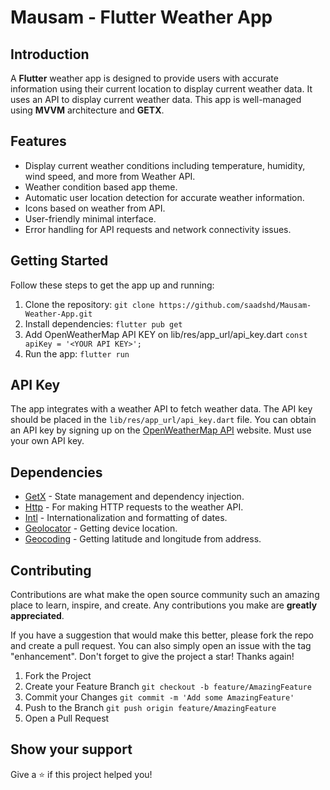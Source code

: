 # Mausam - Flutter Weather App

## Introduction

A **Flutter** weather app is designed to provide users with accurate information using their current location to display current weather data. It uses an API to display current weather data. This app is well-managed using **MVVM** architecture and **GETX**.

## Features

- Display current weather conditions including temperature, humidity, wind speed, and more from Weather API.
- Weather condition based app theme.
- Automatic user location detection for accurate weather information.
- Icons based on weather from API.
- User-friendly minimal interface.
- Error handling for API requests and network connectivity issues.

## Getting Started

Follow these steps to get the app up and running:

1. Clone the repository: `git clone https://github.com/saadshd/Mausam-Weather-App.git`
2. Install dependencies: `flutter pub get`
3. Add OpenWeatherMap API KEY on lib/res/app_url/api_key.dart `const apiKey = '<YOUR API KEY>';`
4. Run the app: `flutter run`

## API Key

The app integrates with a weather API to fetch weather data. The API key should be placed in the `lib/res/app_url/api_key.dart` file. You can obtain an API key by signing up on the [OpenWeatherMap API](https://openweathermap.org/) website. Must use your own API key.

## Dependencies

- [GetX](https://pub.dev/packages/get) - State management and dependency injection.
- [Http](https://pub.dev/packages/http) - For making HTTP requests to the weather API.
- [Intl](https://pub.dev/packages/intl) - Internationalization and formatting of dates.
- [Geolocator](https://pub.dev/packages/geolocator) - Getting device location.
- [Geocoding](https://pub.dev/packages/geocoding) - Getting latitude and longitude from address.

## Contributing

Contributions are what make the open source community such an amazing place to learn, inspire, and create. Any contributions you make are **greatly appreciated**.

If you have a suggestion that would make this better, please fork the repo and create a pull request. You can also simply open an issue with the tag "enhancement".
Don't forget to give the project a star! Thanks again!

1. Fork the Project
2. Create your Feature Branch `git checkout -b feature/AmazingFeature`
3. Commit your Changes `git commit -m 'Add some AmazingFeature'`
4. Push to the Branch `git push origin feature/AmazingFeature`
5. Open a Pull Request

## Show your support
Give a ⭐ if this project helped you! 

